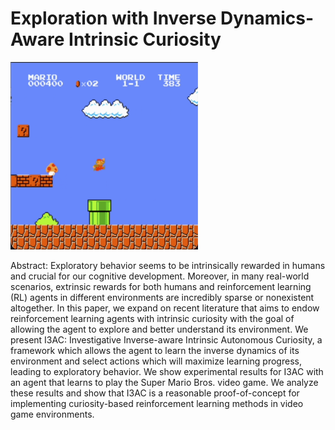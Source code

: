 # Exploration with Inverse Dynamics-Aware Intrinsic Curiosity

<img src="https://github.com/shreysahgal/i3ac/blob/main/MARIO.png?raw=true" width="300" height="300">

Abstract: Exploratory behavior seems to be intrinsically rewarded in humans and crucial for our cognitive development. Moreover, in many real-world scenarios, extrinsic rewards for both humans and reinforcement learning (RL) agents in different environments are incredibly sparse or nonexistent altogether. In this paper, we expand on recent literature that aims to endow reinforcement learning agents with intrinsic curiosity with the goal of allowing the agent to explore and better understand its environment. We present I3AC: Investigative Inverse-aware Intrinsic Autonomous Curiosity, a framework which allows the agent to learn the inverse dynamics of its environment and select actions which will maximize learning progress, leading to exploratory behavior. We show experimental results for I3AC with an agent that learns to play the Super Mario Bros. video game. We analyze these results and show that I3AC is a reasonable proof-of-concept for implementing curiosity-based reinforcement learning methods in video game environments.
